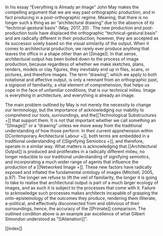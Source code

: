 In his essay “Everything is Already an Image” John May makes the compelling argument that we are way past orthographic production, and in fact producing in a post-orthographic regime. Meaning, that there is no longer such a thing as an “architectural drawing” due to the absence of its “technical-gestural basis" (May, 2017, 20) . The new production and post-production tools have displaced the orthographic “technical-gestural basis” and are radically different in their production, however, they are accepted as its successor solely based on the visual similarity of the output. When it comes to architectural production, we rarely ever produce anything that leaves the office in a shape other than an [[Image]]. In that sense, architectural output has been boiled down to the process of image production, because regardless of whether we make sketches, plans, renders, models or clay figures, they inevitably end up in files, scans, or pictures, and therefore images. The term “drawing”, which we apply to both notational and affective output, is only a remnant from an orthographic past, a signpost of familiarity, a vital element of comprehension, that helps us cope in the face of unfamiliar conditions, that is our technical milieu. Image is everything in architecture, and everything is already an image.

The main problem outlined by May is not merely the necessity to change our terminology, but the importance of acknowledging our inability to comprehend our tools, surroundings, and the[[Technological Substructures +]] that support them. It is not that important whether we call something an “[[Image]]” or a “drawing” unless we move away from the traditional understanding of how those perform. In their current apprehension within [[Contemporary Architectural Labour +]], both terms are embedded in a traditional understanding of [[Signifying Semiotics +]], and therefore, operate in a similar way. What matters is acknowledging that [[Architectural Output]] is produced and proliferates in a radically different milieu, no longer reducible to our traditional understanding of signifying semiotics, and incorporating a much wider range of agents that influence the production of a [[Networked Image +]]. These new factors have radically exposed and inflated the fundamental ontology of images (Mitchell, 2005, p.97). The longer we refuse to lift the veil of familiarity, the longer it is going to take to realise that architectural output is part of a much larger ecology of images, and as such it is subject to the processes that come with it. Failure to acknowledge such processes makes architects incapable of grasping the onto-epistemology of the outcomes they produce, rendering them illiterate, a-political, and effectively disconnected from and oblivious of their surroundings, hence, the accuracy of the [[Primate]] comparison. The outlined condition above is an example par excellence of what Gilbert Simondon understood as "[[Alienation]]”. 


[[index]]